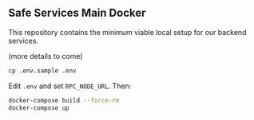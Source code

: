 ## Safe Services Main Docker

This repository contains the minimum viable local setup for our backend services.

(more details to come)

```bash
cp .env.sample .env
```

Edit `.env` and set `RPC_NODE_URL`. Then:

```bash
docker-compose build --force-rm
docker-compose up
```
